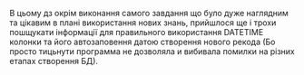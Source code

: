 В цьому дз окрім виконання самого завдання що було дуже наглядним та цікавим в плані використання нових знань, прийшлося ще і трохи пошщукати інформації для правильного використання DATETIME колонки та його автозаповення датою створення нового рекода (Бо просто тицьнути программа не дозволяла и вибивала помилки на різних етапах створення БД). 
